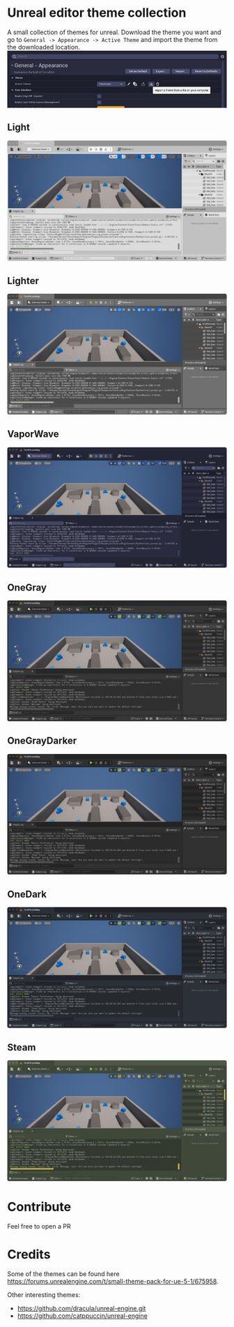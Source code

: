# Unreal editor theme collection
A small collection of themes for unreal. Download the theme you want and go to
`General -> Appearance -> Active Theme` and import the theme from the downloaded
location.
![Instruction](screenshots/Instruction.png)

## Light
![Light](screenshots/Light.png)

## Lighter
![Lighter](screenshots/Lighter.png)

## VaporWave
![VaporWave](screenshots/VaporWave.png)

## OneGray
![OneGray](screenshots/OneGray.png)

## OneGrayDarker
![OneGrayDarker](screenshots/OneGrayDarker.png)

## OneDark
![OneDark](screenshots/OneDark.png)

## Steam
![Steam](screenshots/Steam.png)

# Contribute
Feel free to open a PR

# Credits
Some of the themes can be found here https://forums.unrealengine.com/t/small-theme-pack-for-ue-5-1/675958.

Other interesting themes:
- https://github.com/dracula/unreal-engine.git
- https://github.com/catppuccin/unreal-engine
